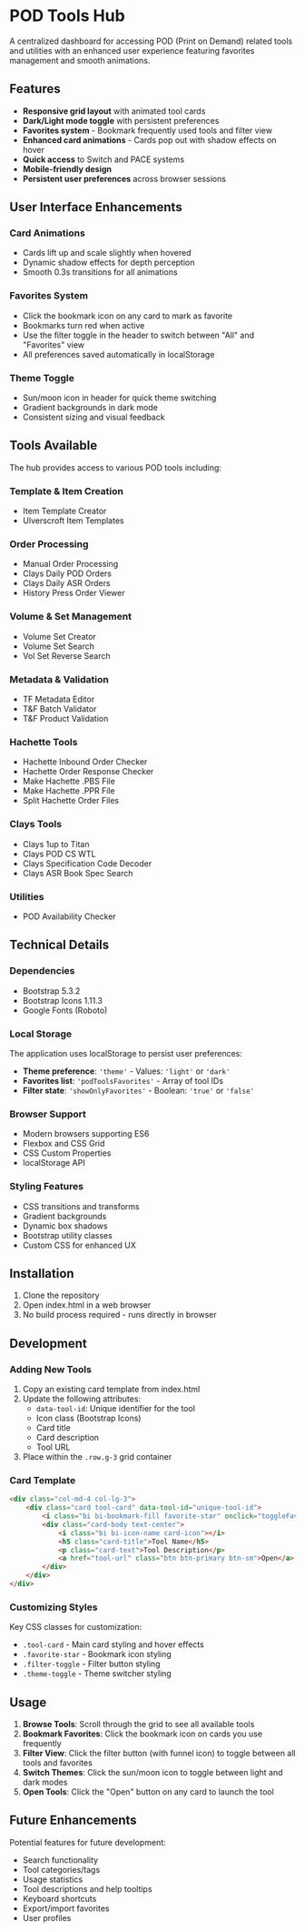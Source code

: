 # POD Tools Hub

A centralized dashboard for accessing POD (Print on Demand) related tools and utilities with an enhanced user experience featuring favorites management and smooth animations.

## Features

- **Responsive grid layout** with animated tool cards
- **Dark/Light mode toggle** with persistent preferences
- **Favorites system** - Bookmark frequently used tools and filter view
- **Enhanced card animations** - Cards pop out with shadow effects on hover
- **Quick access** to Switch and PACE systems
- **Mobile-friendly design**
- **Persistent user preferences** across browser sessions

## User Interface Enhancements

### Card Animations
- Cards lift up and scale slightly when hovered
- Dynamic shadow effects for depth perception
- Smooth 0.3s transitions for all animations

### Favorites System
- Click the bookmark icon on any card to mark as favorite
- Bookmarks turn red when active
- Use the filter toggle in the header to switch between "All" and "Favorites" view
- All preferences saved automatically in localStorage

### Theme Toggle
- Sun/moon icon in header for quick theme switching
- Gradient backgrounds in dark mode
- Consistent sizing and visual feedback

## Tools Available

The hub provides access to various POD tools including:

### Template & Item Creation
- Item Template Creator
- Ulverscroft Item Templates

### Order Processing
- Manual Order Processing
- Clays Daily POD Orders
- Clays Daily ASR Orders
- History Press Order Viewer

### Volume & Set Management
- Volume Set Creator
- Volume Set Search
- Vol Set Reverse Search

### Metadata & Validation
- TF Metadata Editor
- T&F Batch Validator
- T&F Product Validation

### Hachette Tools
- Hachette Inbound Order Checker
- Hachette Order Response Checker
- Make Hachette .PBS File
- Make Hachette .PPR File
- Split Hachette Order Files

### Clays Tools
- Clays 1up to Titan
- Clays POD CS WTL
- Clays Specification Code Decoder
- Clays ASR Book Spec Search

### Utilities
- POD Availability Checker

## Technical Details

### Dependencies
- Bootstrap 5.3.2
- Bootstrap Icons 1.11.3
- Google Fonts (Roboto)

### Local Storage
The application uses localStorage to persist user preferences:
- **Theme preference**: `'theme'` - Values: `'light'` or `'dark'`
- **Favorites list**: `'podToolsFavorites'` - Array of tool IDs
- **Filter state**: `'showOnlyFavorites'` - Boolean: `'true'` or `'false'`

### Browser Support
- Modern browsers supporting ES6
- Flexbox and CSS Grid
- CSS Custom Properties
- localStorage API

### Styling Features
- CSS transitions and transforms
- Gradient backgrounds
- Dynamic box shadows
- Bootstrap utility classes
- Custom CSS for enhanced UX

## Installation

1. Clone the repository
2. Open index.html in a web browser
3. No build process required - runs directly in browser

## Development

### Adding New Tools
1. Copy an existing card template from index.html
2. Update the following attributes:
   - `data-tool-id`: Unique identifier for the tool
   - Icon class (Bootstrap Icons)
   - Card title
   - Card description
   - Tool URL
3. Place within the `.row.g-3` grid container

### Card Template
```html
<div class="col-md-4 col-lg-3">
    <div class="card tool-card" data-tool-id="unique-tool-id">
        <i class="bi bi-bookmark-fill favorite-star" onclick="toggleFavorite(event, 'unique-tool-id')"></i>
        <div class="card-body text-center">
            <i class="bi bi-icon-name card-icon"></i>
            <h5 class="card-title">Tool Name</h5>
            <p class="card-text">Tool Description</p>
            <a href="tool-url" class="btn btn-primary btn-sm">Open</a>
        </div>
    </div>
</div>
```

### Customizing Styles
Key CSS classes for customization:
- `.tool-card` - Main card styling and hover effects
- `.favorite-star` - Bookmark icon styling
- `.filter-toggle` - Filter button styling
- `.theme-toggle` - Theme switcher styling

## Usage

1. **Browse Tools**: Scroll through the grid to see all available tools
2. **Bookmark Favorites**: Click the bookmark icon on cards you use frequently
3. **Filter View**: Click the filter button (with funnel icon) to toggle between all tools and favorites
4. **Switch Themes**: Click the sun/moon icon to toggle between light and dark modes
5. **Open Tools**: Click the "Open" button on any card to launch the tool

## Future Enhancements

Potential features for future development:
- Search functionality
- Tool categories/tags
- Usage statistics
- Tool descriptions and help tooltips
- Keyboard shortcuts
- Export/import favorites
- User profiles